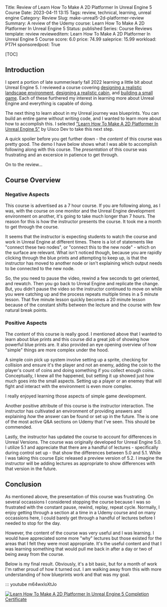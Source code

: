 Title: Review of Learn How To Make A 2D Platformer In Unreal Engine 5 Course
Date: 2023-04-11 13:15
Tags: review, technical, learning, unreal engine
Category: Review
Slug: make-unreal5-2d-platformer-review
Summary: A review of the Udemy course: Learn How To Make A 2D Platformer In Unreal Engine 5
Status: published
Series: Course Reviews
template: review
revieweditem: Learn How To Make A 2D Platformer In Unreal Engine 5 Course
score: 6.0
price: 74.99
saleprice: 15.99
workload: PT7H
sponsoredpost: True

[TOC]

## Introduction

I spent a portion of late summer/early fall 2022 learning a little bit about Unreal Engine 5. I reviewed a course 
covering [designing a realistic landscape environment][2], [designing a realistic cabin][3], and [building a small game][1]. 
Each of these furthered my interest in learning more about Unreal Engine and everything is capable of doing. 

The next thing to learn about in my Unreal journey was blueprints. You can build an entire game without writing code, and
I wanted to learn more about how to accomplish this. I selected ["Learn How To Make A 2D Platformer In Unreal Engine 5"][4] by
Uisco Dev to take this next step.

A quick spoiler before you get further down - the _content_ of this course was pretty good. The demo I have below shows 
what I was able to accomplish following along with this course. The _presentation_ of this course was frustrating and 
an excersice in patience to get through. 

On to the review...

## Course Overview

### Negative Aspects

This course is advertised as a 7 hour course. If you are following along, as I was, with the course on one monitor and the Unreal 
Engine development environment on another, it's going to take much longer than 7 hours. The reason for this is how the instructor
presents the course. It took me a month to get through the course.

It seems that the instructor is expecting students to watch the course and work in Unreal Engine at different times. There is a lot
of statements like "connect these two nodes", or "connect this to the new node" - which on the surface are relevant. What isn't 
noticed though, because you are rapidly clicking through the blue prints and attempting to keep up, is that the instructor has 
moved to another node or isn't explaining which output needs to be connected to the new node. 

So, the you need to pause the video, rewind a few seconds to get oriented, and rewatch. Then you go back to Unreal Engine and 
replicate the change. But, you didn't pause the video so the instructor continued to move on while you were catching up and 
the process repeats multiple times in a 5 minute lesson. That five minute lesson quickly becomes a 20 minute lesson because of the 
constant shifts between the lecture and the course with few natural break points.

### Positive Aspects

The _content_ of this course is really good. I mentioned above that I wanted to learn about blue prints and this course did a great 
job of showing how powerful blue prints are. It also provided an eye opening overview of how "simple" things are more complex under the hood. 

A simple coin pick up system involve setting up a sprite, checking for collision and ensure it's the player and not an enemy, adding
the coin to the player's count of coins and doing something if you collect enough coins. Conceptually, I knew all the happened, but 
setting it up showed just how much goes into the small aspects. Setting up a player or an enemey that will fight and interact with 
the environment is even more complex.

I really enjoyed learning those aspects of simple game development.

Another positive attribute of this course is the instructor interaction. The instructor has cultivated an environment of providing
answers and explaining _how_ the answer can be found or set up in the future. The is one of the most active Q&A sections on Udemy
that I've seen. This should be commended. 

Lastly, the instructor has updated the course to account for differences in Unreal Versions. The course was originally developed
for Unreal Engine 5.0. I utilize 5.1 and appreciate that there are a handful of lectures - specifically during control set up - 
that show the differences between 5.0 and 5.1. While I was taking this course Epic released a preview version of 5.2. I imagine the
instructor will be adding lectures as appropriate to show differences with that version in the future.

## Conclusion

As mentioned above, the presentation of this course was frustrating. On several occassions I considered stopping the course because
I was so frustrated with the constant pause, rewind, replay, repeat cycle. Normally, I enjoy getting through a section at a time in
a Udemy course and on many occassions here, I could barely get through a handful of lectures before I needed to stop for the day.

However, the content of the course was very useful and I was learning. I would have appreciated some more "why" lectures but
those existed for the areas that I felt they were most appropriate. It's the useful content and that I was learning something that
would pull me back in after a day or two of being away from the course.

Below is my final result. Obviously, it's a bit basic, but for a month of work I'm rather proud of how it turned out. I am 
walking away from this with more understanding of how blueprints work and that was my goal.

::: youtube m64wxIoXtJo

[![Learn How To Make A 2D Platformer In Unreal Engine 5 Completion Certificate][certificate]][courselink]


 [1]: {filename}2022_10_03_UE5_complete_beginners_guide.md
 [2]: {filename}2022_09_20_UE5_realistic_environment_design_beginners.md
 [3]: {filename}2022_10_18_beginners_building_environment.md
 [4]: https://click.linksynergy.com/link?id=upT2m3Gzivc&offerid=1597309.3919717356040598975937913&type=2&murl=https%3a%2f%2fwww.udemy.com%2fcourse%2flearn-how-to-make-a-2d-platformer-in-unreal-engine%2f
 [certificate]: {attach}images/udemy-2d-platformer-completion.jpg
 [courselink]: https://www.udemy.com/certificate/UC-119fc59e-c3a0-48d2-bf43-c1377c054009/
